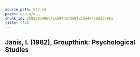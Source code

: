 ```yaml
---
source_path: 543.md
pages: n/a-n/a
chunk_id: 0b92507996641ea94d87de9f219e4e4c8e3a7965
title: '543'
---
```

## Janis, I. (1982), Groupthink: Psychological Studies

